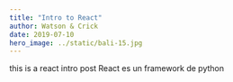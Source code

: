 ```yaml
---
title: "Intro to React"
author: Watson & Crick
date: 2019-07-10
hero_image: ../static/bali-15.jpg
---
```


this is a react intro post
React es un framework de python
